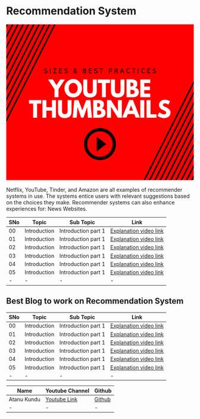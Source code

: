 # Recommendation System
<img src = "https://github.com/atanu-1991/Readme-File-Project/blob/main/thumbnail.png" alt="MLBC">

Netflix, YouTube, Tinder, and Amazon are all examples of recommender systems in use. The systems entice users with relevant suggestions based on the choices they make. Recommender systems can also enhance experiences for: News Websites.


|SNo| Topic | Sub Topic | Link |
|-|-|-|-|
|00| Introduction |Introduction part 1| [Explanation video link](https://www.youtube.com/watch?v=GW7B6vwktPA&t=23s)
|01| Introduction |Introduction part 1| [Explanation video link](https://www.youtube.com/watch?v=GW7B6vwktPA&t=23s)
|02| Introduction |Introduction part 1| [Explanation video link](https://www.youtube.com/watch?v=GW7B6vwktPA&t=23s)
|03| Introduction |Introduction part 1| [Explanation video link](https://www.youtube.com/watch?v=GW7B6vwktPA&t=23s)
|04| Introduction |Introduction part 1| [Explanation video link](https://www.youtube.com/watch?v=GW7B6vwktPA&t=23s)
|05| Introduction |Introduction part 1| [Explanation video link](https://www.youtube.com/watch?v=GW7B6vwktPA&t=23s)
|-|-|-|-|

## Best Blog to work on Recommendation System

|SNo| Topic | Sub Topic | Link |
|-|-|-|-|
|00| Introduction |Introduction part 1| [Explanation video link](https://www.youtube.com/watch?v=GW7B6vwktPA&t=23s)
|01| Introduction |Introduction part 1| [Explanation video link](https://www.youtube.com/watch?v=GW7B6vwktPA&t=23s)
|02| Introduction |Introduction part 1| [Explanation video link](https://www.youtube.com/watch?v=GW7B6vwktPA&t=23s)
|03| Introduction |Introduction part 1| [Explanation video link](https://www.youtube.com/watch?v=GW7B6vwktPA&t=23s)
|04| Introduction |Introduction part 1| [Explanation video link](https://www.youtube.com/watch?v=GW7B6vwktPA&t=23s)
|05| Introduction |Introduction part 1| [Explanation video link](https://www.youtube.com/watch?v=GW7B6vwktPA&t=23s)
|-|-|-|-|

|Name| Youtube Channel | Github |
|-|-|-|
|Atanu Kundu| [Youtube Link](https://www.youtube.com/@engineeringwalabhaiya)| [Github](https://github.com/atanu-1991)
|-|-|-|
